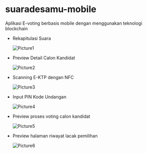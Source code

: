 # suaradesamu-mobile
Aplikasi E-voting berbasis mobile dengan menggunakan teknologi blockchain

- Rekapitulasi Suara

  ![Picture1](https://github.com/user-attachments/assets/0429c709-93d8-4bc0-ae41-86657f312c40)
  
- Preview Detail Calon Kandidat
  
  ![Picture2](https://github.com/user-attachments/assets/92df1022-36cc-4e71-afbc-b8ff99a589b6)
- Scanning E-KTP dengan NFC

  ![Picture3](https://github.com/user-attachments/assets/d28bc2db-ca55-40ce-86a1-c12ec4dabd87)
- Input PIN Kode Undangan
  
  ![Picture4](https://github.com/user-attachments/assets/b80e0d43-6d77-4c96-be5e-7b024f936c88)
  
- Preview proses voting calon kandidat
  
  ![Picture5](https://github.com/user-attachments/assets/725f7b79-5f0e-4bee-a247-b9fb505cf658)

- Preview halaman riwayat lacak pemilihan
  
  ![Picture6](https://github.com/user-attachments/assets/2ef2f113-04dd-4391-8d8e-8d90ce78555b)
